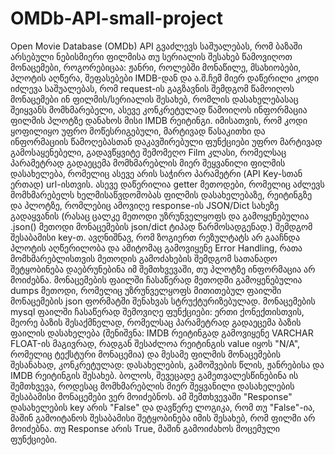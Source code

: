 # OMDb-API-small-project
Open Movie Database (OMDb) API გვაძლევს საშუალებას, რომ ბაზაში არსებული ნებისმიერი ფილმისა თუ სერიალის შესახებ წამოვიღოთ მონაცემები, როგორებიცაა: ჟანრი, როლებში მონაწილე, მსახიობები, პლოტის აღწერა, შეფასებები IMDB-დან და ა.შ.ჩემ მიერ დაწერილი კოდი იძლევა საშუალებას, რომ request-ის გაგზავნის შემდგომ წამოიღოს მონაცემები ინ ფილმის/სერიალის შესახებ, რომლის დასახელებასაც შეიყვანს მომხმარებელი, ასევე კონკრეტულად წამოიღოს ინფორმაცია ფილმის პლოტზე დანახოს მისი IMDB რეიტინგი. იმისათვის, რომ კოდი ყოფილიყო უფრო მოწესრიგებული, მარტივად წასაკითხი და ინფორმაციის წამოღებასთან დაკავშირებული ფუნქციები უფრო მარტივად გამოსაყენებელი, გადავწყვიტე შემომეღო Film კლასი, რომელსაც პარამეტრად გადაეცემა მომხმარებლის მიერ შეყვანილი ფილმის დასახელება, რომელიც ასევე არის საჭირო პარამეტრი (API Key-სთან ერთად) url-ისთვის. ასევე დაწერილია getter მეთოდები, რომელიც აძლევს მომხმარებელს ხელმისაწვდომობას ფილმის დასახელებაზე, რეიტინგზე და პლოტზე, რომლებიც ამოვიღე response-ის JSON/Dict სახეზე გადაყვანის (რასაც ცალკე მეთოდი უზრუნველყოფს და გამოყენებულია .json() მეთოდი მონაცემების json/dict ტიპად წარმოსადგენად.) შემდგომ შესაბამისი key-თ. ავღნიშნავ, რომ ზოგიერთ რეზულტატს არ გააჩნდა პლოტის აღწერილობა და ამიტომაც გამოვიყენე Error Handling, რათა მომხმარებლისთვის მეთოდის გამოძახების შემდგომ სათანადო შეტყობინება დაებრუნებინა იმ შემთხვევაში, თუ პლოტზე ინფორმაცია არ მოიძებნა. მონაცემების ფაილში ჩასაწერად მეთოდში გამოყენებულია dumps მეთოდი, რომელიც უზრუნველყოფს მითითებულ ფაილში მონაცემების json ფორმატში შენახვას სტრუქტურიზებულად. მონაცემების mysql ფაილში ჩასაწერად შემოვიღე ფუნქციები: ერთი ქონექთისთვის, მეორე ბაზის შესაქმნელად, რომელსაც პარამეტრად გადაეცემა ბაზის ფაილის დასახელება (შენიშვნა: IMDB რეიტინგად გამოვიყენე VARCHAR FLOAT-ის მაგივრად, რადგან შესაძლოა რეიტინგის value იყოს "N/A", რომელიც ტექსტური მონაცემია) და მესამე ფილმის მონაცემების შესანახად, კონკრეტულად: დასახელების, გამოშვების წლის, ჟანრებისა და IMDB რეიტინგის შესახებ. ბოლოს, შევეცადე გამეთვალესწინებინა ის შემთხვევა, როდესაც მომხმარებლის მიერ შეყვანილი დასახელების შესაბამისი მონაცემები ვერ მოიძებნოს. ამ შემთხვევაში "Response" დასახელების key არის "False" და დავწერე ლოგიკა, რომ თუ "False"-ია, მაშინ გამოიტანოს შესაბამისი შეტყობინება იმის შესახებ, რომ ფილმი არ მოიძებნა. თუ Response არის True, მაშინ გამოიძახოს მოცემული ფუნქციები.
